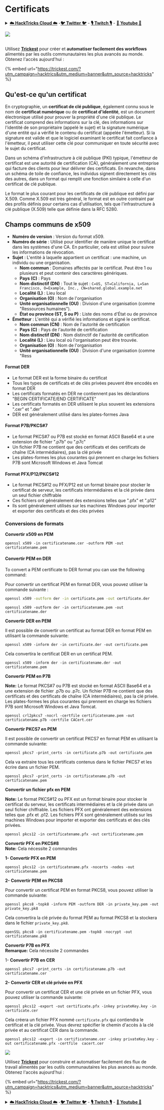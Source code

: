 # Certificats

<details>

<summary><a href="https://cloud.hacktricks.xyz/pentesting-cloud/pentesting-cloud-methodology"><strong>☁️ HackTricks Cloud ☁️</strong></a> -<a href="https://twitter.com/hacktricks_live"><strong>🐦 Twitter 🐦</strong></a> - <a href="https://www.twitch.tv/hacktricks_live/schedule"><strong>🎙️ Twitch 🎙️</strong></a> - <a href="https://www.youtube.com/@hacktricks_LIVE"><strong>🎥 Youtube 🎥</strong></a></summary>

* Travaillez-vous dans une **entreprise de cybersécurité** ? Voulez-vous voir votre **entreprise annoncée dans HackTricks** ? ou voulez-vous avoir accès à la **dernière version de PEASS ou télécharger HackTricks en PDF** ? Consultez les [**PLANS D'ABONNEMENT**](https://github.com/sponsors/carlospolop)!
* Découvrez [**The PEASS Family**](https://opensea.io/collection/the-peass-family), notre collection d'[**NFTs**](https://opensea.io/collection/the-peass-family) exclusifs.
* Obtenez le [**swag officiel PEASS & HackTricks**](https://peass.creator-spring.com).
* **Rejoignez le** [**💬**](https://emojipedia.org/speech-balloon/) [**groupe Discord**](https://discord.gg/hRep4RUj7f) ou le [**groupe telegram**](https://t.me/peass) ou **suivez** moi sur **Twitter** [**🐦**](https://github.com/carlospolop/hacktricks/tree/7af18b62b3bdc423e11444677a6a73d4043511e9/\[https:/emojipedia.org/bird/README.md)[**@carlospolopm**](https://twitter.com/hacktricks_live)**.**
* **Partagez vos astuces de piratage en soumettant des PR au** [**repo hacktricks**](https://github.com/carlospolop/hacktricks) **et au** [**repo hacktricks-cloud**](https://github.com/carlospolop/hacktricks-cloud).

</details>

![](<../.gitbook/assets/image (9) (1) (2).png>)

\
Utilisez [**Trickest**](https://trickest.io/) pour créer et **automatiser facilement des workflows** alimentés par les outils communautaires les plus avancés au monde.\
Obtenez l'accès aujourd'hui :

{% embed url="https://trickest.com/?utm_campaign=hacktrics&utm_medium=banner&utm_source=hacktricks" %}

## Qu'est-ce qu'un certificat

En cryptographie, un **certificat de clé publique**, également connu sous le nom de **certificat numérique** ou de **certificat d'identité**, est un document électronique utilisé pour prouver la propriété d'une clé publique. Le certificat comprend des informations sur la clé, des informations sur l'identité de son propriétaire (appelé le sujet) et la signature numérique d'une entité qui a vérifié le contenu du certificat (appelée l'émetteur). Si la signature est valide et que le logiciel examinant le certificat fait confiance à l'émetteur, il peut utiliser cette clé pour communiquer en toute sécurité avec le sujet du certificat.

Dans un schéma d'infrastructure à clé publique (PKI) typique, l'émetteur de certificat est une autorité de certification (CA), généralement une entreprise qui facture des clients pour leur délivrer des certificats. En revanche, dans un schéma de toile de confiance, les individus signent directement les clés des autres, dans un format qui remplit une fonction similaire à celle d'un certificat de clé publique.

Le format le plus courant pour les certificats de clé publique est défini par X.509. Comme X.509 est très général, le format est en outre contraint par des profils définis pour certains cas d'utilisation, tels que l'infrastructure à clé publique (X.509) telle que définie dans la RFC 5280.

## Champs communs de x509

* **Numéro de version** : Version du format x509.
* **Numéro de série** : Utilisé pour identifier de manière unique le certificat dans les systèmes d'une CA. En particulier, cela est utilisé pour suivre les informations de révocation.
* **Sujet** : L'entité à laquelle appartient un certificat : une machine, un individu ou une organisation.
  * **Nom commun** : Domaines affectés par le certificat. Peut être 1 ou plusieurs et peut contenir des caractères génériques.
  * **Pays (C)** : Pays
  * **Nom distinctif (DN)** : Tout le sujet : `C=US, ST=California, L=San Francisco, O=Example, Inc., CN=shared.global.example.net`
  * **Localité (L)** : Lieu local
  * **Organisation (O)** : Nom de l'organisation
  * **Unité organisationnelle (OU)** : Division d'une organisation (comme "Ressources humaines").
  * **État ou province (ST, S ou P)** : Liste des noms d'État ou de province
* **Émetteur** : L'entité qui a vérifié les informations et signé le certificat.
  * **Nom commun (CN)** : Nom de l'autorité de certification
  * **Pays (C)** : Pays de l'autorité de certification
  * **Nom distinctif (DN)** : Nom distinctif de l'autorité de certification
  * **Localité (L)** : Lieu local où l'organisation peut être trouvée.
  * **Organisation (O)** : Nom de l'organisation
  * **Unité organisationnelle (OU)** : Division d'une organisation (comme "Ress
#### **Format DER**

* Le format DER est la forme binaire du certificat
* Tous les types de certificats et de clés privées peuvent être encodés en format DER
* Les certificats formatés en DER ne contiennent pas les déclarations "BEGIN CERTIFICATE/END CERTIFICATE"
* Les certificats formatés en DER utilisent le plus souvent les extensions ".cer" et ".der"
* DER est généralement utilisé dans les plates-formes Java

#### **Format P7B/PKCS#7**

* Le format PKCS#7 ou P7B est stocké en format ASCII Base64 et a une extension de fichier ".p7b" ou ".p7c"
* Un fichier P7B ne contient que des certificats et des certificats de chaîne (CA intermédiaires), pas la clé privée
* Les plates-formes les plus courantes qui prennent en charge les fichiers P7B sont Microsoft Windows et Java Tomcat

#### **Format PFX/P12/PKCS#12**

* Le format PKCS#12 ou PFX/P12 est un format binaire pour stocker le certificat de serveur, les certificats intermédiaires et la clé privée dans un seul fichier chiffrable
* Ces fichiers ont généralement des extensions telles que ".pfx" et ".p12"
* Ils sont généralement utilisés sur les machines Windows pour importer et exporter des certificats et des clés privées

### Conversions de formats

**Convertir x509 en PEM**
```
openssl x509 -in certificatename.cer -outform PEM -out certificatename.pem
```
#### **Convertir PEM en DER**

To convert a PEM certificate to DER format you can use the following command:

Pour convertir un certificat PEM en format DER, vous pouvez utiliser la commande suivante :

```bash
openssl x509 -outform der -in certificate.pem -out certificate.der
```
```
openssl x509 -outform der -in certificatename.pem -out certificatename.der
```
**Convertir DER en PEM**

Il est possible de convertir un certificat au format DER en format PEM en utilisant la commande suivante:

```
openssl x509 -inform der -in certificate.der -out certificate.pem
``` 

Cela convertira le certificat DER en un certificat PEM.
```
openssl x509 -inform der -in certificatename.der -out certificatename.pem
```
**Convertir PEM en P7B**

**Note:** Le format PKCS#7 ou P7B est stocké en format ASCII Base64 et a une extension de fichier .p7b ou .p7c. Un fichier P7B ne contient que des certificats et des certificats de chaîne (CA intermédiaires), pas la clé privée. Les plates-formes les plus courantes qui prennent en charge les fichiers P7B sont Microsoft Windows et Java Tomcat.
```
openssl crl2pkcs7 -nocrl -certfile certificatename.pem -out certificatename.p7b -certfile CACert.cer
```
**Convertir PKCS7 en PEM**

Il est possible de convertir un certificat PKCS7 en format PEM en utilisant la commande suivante:

```
openssl pkcs7 -print_certs -in certificate.p7b -out certificate.pem
```

Cela va extraire tous les certificats contenus dans le fichier PKCS7 et les écrire dans un fichier PEM.
```
openssl pkcs7 -print_certs -in certificatename.p7b -out certificatename.pem
```
**Convertir un fichier pfx en PEM**

**Note:** Le format PKCS#12 ou PFX est un format binaire pour stocker le certificat du serveur, les certificats intermédiaires et la clé privée dans un seul fichier chiffrable. Les fichiers PFX ont généralement des extensions telles que .pfx et .p12. Les fichiers PFX sont généralement utilisés sur les machines Windows pour importer et exporter des certificats et des clés privées.
```
openssl pkcs12 -in certificatename.pfx -out certificatename.pem
```
**Convertir PFX en PKCS#8**\
**Note:** Cela nécessite 2 commandes

**1- Convertir PFX en PEM**
```
openssl pkcs12 -in certificatename.pfx -nocerts -nodes -out certificatename.pem
```
**2- Convertir PEM en PKCS8**

Pour convertir un certificat PEM en format PKCS8, vous pouvez utiliser la commande suivante:

```
openssl pkcs8 -topk8 -inform PEM -outform DER -in private_key.pem -out private_key.pk8
```

Cela convertira la clé privée du format PEM au format PKCS8 et la stockera dans le fichier `private_key.pk8`.
```
openSSL pkcs8 -in certificatename.pem -topk8 -nocrypt -out certificatename.pk8
```
**Convertir P7B en PFX**\
**Remarque:** Cela nécessite 2 commandes

1- **Convertir P7B en CER**
```
openssl pkcs7 -print_certs -in certificatename.p7b -out certificatename.cer
```
**2- Convertir CER et clé privée en PFX**

Pour convertir un certificat CER et une clé privée en un fichier PFX, vous pouvez utiliser la commande suivante:

```
openssl pkcs12 -export -out certificate.pfx -inkey privateKey.key -in certificate.cer
```

Cela créera un fichier PFX nommé `certificate.pfx` qui contiendra le certificat et la clé privée. Vous devrez spécifier le chemin d'accès à la clé privée et au certificat CER dans la commande.
```
openssl pkcs12 -export -in certificatename.cer -inkey privateKey.key -out certificatename.pfx -certfile  cacert.cer
```
![](<../.gitbook/assets/image (9) (1) (2).png>)

Utilisez [**Trickest**](https://trickest.io/) pour construire et automatiser facilement des flux de travail alimentés par les outils communautaires les plus avancés au monde.\
Obtenez l'accès aujourd'hui :

{% embed url="https://trickest.com/?utm_campaign=hacktrics&utm_medium=banner&utm_source=hacktricks" %}

<details>

<summary><a href="https://cloud.hacktricks.xyz/pentesting-cloud/pentesting-cloud-methodology"><strong>☁️ HackTricks Cloud ☁️</strong></a> -<a href="https://twitter.com/hacktricks_live"><strong>🐦 Twitter 🐦</strong></a> - <a href="https://www.twitch.tv/hacktricks_live/schedule"><strong>🎙️ Twitch 🎙️</strong></a> - <a href="https://www.youtube.com/@hacktricks_LIVE"><strong>🎥 Youtube 🎥</strong></a></summary>

* Travaillez-vous dans une entreprise de **cybersécurité** ? Voulez-vous voir votre entreprise annoncée dans HackTricks ? ou voulez-vous avoir accès à la dernière version de PEASS ou télécharger HackTricks en PDF ? Consultez les [**PLANS D'ABONNEMENT**](https://github.com/sponsors/carlospolop) !
* Découvrez [**The PEASS Family**](https://opensea.io/collection/the-peass-family), notre collection exclusive de [**NFTs**](https://opensea.io/collection/the-peass-family)
* Obtenez le [**swag officiel PEASS & HackTricks**](https://peass.creator-spring.com)
* **Rejoignez le** [**💬**](https://emojipedia.org/speech-balloon/) [**groupe Discord**](https://discord.gg/hRep4RUj7f) ou le [**groupe Telegram**](https://t.me/peass) ou **suivez** moi sur **Twitter** [**🐦**](https://github.com/carlospolop/hacktricks/tree/7af18b62b3bdc423e11444677a6a73d4043511e9/\[https:/emojipedia.org/bird/README.md)[**@carlospolopm**](https://twitter.com/hacktricks_live)**.**
* **Partagez vos astuces de piratage en soumettant des PR au** [**repo hacktricks**](https://github.com/carlospolop/hacktricks) **et au** [**repo hacktricks-cloud**](https://github.com/carlospolop/hacktricks-cloud).

</details>
